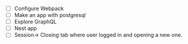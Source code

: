 
- [ ] Configure Webpack
- [ ] Make an app with postgresql
- [ ] Explore GraphQL 
- [ ] Nest app
- [ ] Session-> Closing tab where user logged in and opening a new one. 